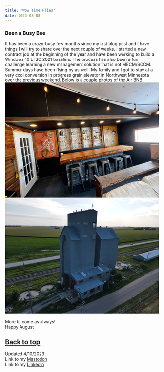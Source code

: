 ```yaml
---
title: "Wow Time Flies"
date: 2023-08-08
---
```

### Been a Busy Bee

It has been a crazy-busy few months since my last blog post and I have things I will try to share over the next couple of weeks. I started a new contract job at the beginning of the year and have been working to build a Windows 10 LTSC 2021 baseline. The process has also been a fun challenge learning a new management solution that is not MECM/SCCM.\
Summer days have been flying by as well. My family and I got to stay at a very cool conversion in progress grain elevator in Northwest Minnesota over the previous weekend. Below is a couple photos of the Air BNB.\
![alt text](https://github.com/Nathan1824/Blog-Post-Dev/blob/main/_pictures/_Posts/08_08_2023/Sabin.jpg?raw=true)\
![alt text](https://github.com/Nathan1824/Blog-Post-Dev/blob/main/_pictures/_Posts/08_08_2023/Sabin1.jpg?raw=true)

More to come as always!\
Happy August

<a href="#top">Back to top</a>
---
Updated 4/10/2023\
Link to my <a rel="me" href="https://tech.lgbt/@NathanHamblin_MI6">Mastodon</a>\
Link to my <a rel="me" href="https://www.linkedin.com/in/nathan-hamblin">LinkedIn</a>